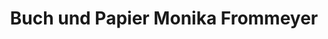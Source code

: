 ---
title: "Buch und Papier Monika Frommeyer"
url: /langenhagen/buch-und-papier-monika-frommeyer/
shop: Schreibwaren
---